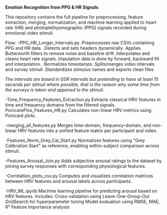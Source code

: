 **Emotion Recognition from PPG & HR Signals**

This repository contains the full pipeline for preprocessing, feature extraction, merging, normalization, and machine learning applied to heart rate (HR) and photoplethysmographic (PPG) signals recorded during emotional video stimuli.

Flow:
-PPG_HR_Longer_Intervals.py
.Preprocesses raw CSVs containing PPG and HR data.
.Detects and sets headers dynamically
.Applies Butterworth filters to remove noise and baseline drift
.Interpolates and cleans heart rate signals. Imputation data is done by forward, backward fill and interpolation.
.Normalizes timestamps
.Splits/merges video intervals and survey stimuli
.Standardizes stimulus names and exports clean files

*The intervals are based in GSR intervals but pretending to have at least 15 seconds per stimuli where possible, that is the reason why some time from the surveys is taken and appened to the stimuli.* 

-Time_Frequency_Features_Extraction.py
Extracts classical HRV features in time and frequency domains from the filtered signals.
PoincarePlos_Features_HR.py
Calculates non-linear HRV metrics using Poincaré plots.

-merging_all_features.py
Merges time-domain, frequency-domain, and non-linear HRV features into a unified feature matrix per participant and video.

-Features_Norm_Grey_Cal_Start.py
Normalizes features using "Grey Calibration Start" as reference, enabling within-subject comparison across stimuli.

-Features_Arousal_Join.py
Adds subjective arousal ratings to the dataset by joining survey responses with corresponding physiological features.

-Correlation_plots_csv.py
Computes and visualizes correlation matrices between HRV features and arousal labels across participants.

-HRV_ML.ipynb
Machine learning pipeline for predicting arousal based on HRV features.
Includes:
Cross-validation using Leave-One-Group-Out
GridSearch for hyperparameter tuning
Model evaluation using RMSE, MAE, R²
Feature importance analysis

